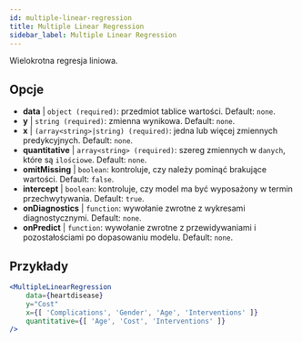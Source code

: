 ```yaml
---
id: multiple-linear-regression
title: Multiple Linear Regression
sidebar_label: Multiple Linear Regression
---
```


Wielokrotna regresja liniowa.

## Opcje

* __data__ | `object (required)`: przedmiot tablice wartości. Default: `none`.
* __y__ | `string (required)`: zmienna wynikowa. Default: `none`.
* __x__ | `(array<string>|string) (required)`: jedna lub więcej zmiennych predykcyjnych. Default: `none`.
* __quantitative__ | `array<string> (required)`: szereg zmiennych w `danych`, które są `ilościowe`. Default: `none`.
* __omitMissing__ | `boolean`: kontroluje, czy należy pominąć brakujące wartości. Default: `false`.
* __intercept__ | `boolean`: kontroluje, czy model ma być wyposażony w termin przechwytywania. Default: `true`.
* __onDiagnostics__ | `function`: wywołanie zwrotne z wykresami diagnostycznymi. Default: `none`.
* __onPredict__ | `function`: wywołanie zwrotne z przewidywaniami i pozostałościami po dopasowaniu modelu. Default: `none`.


## Przykłady

```jsx live
<MultipleLinearRegression 
    data={heartdisease} 
    y="Cost"
    x={[ 'Complications', 'Gender', 'Age', 'Interventions' ]}
    quantitative={[ 'Age', 'Cost', 'Interventions' ]}
/>
```

